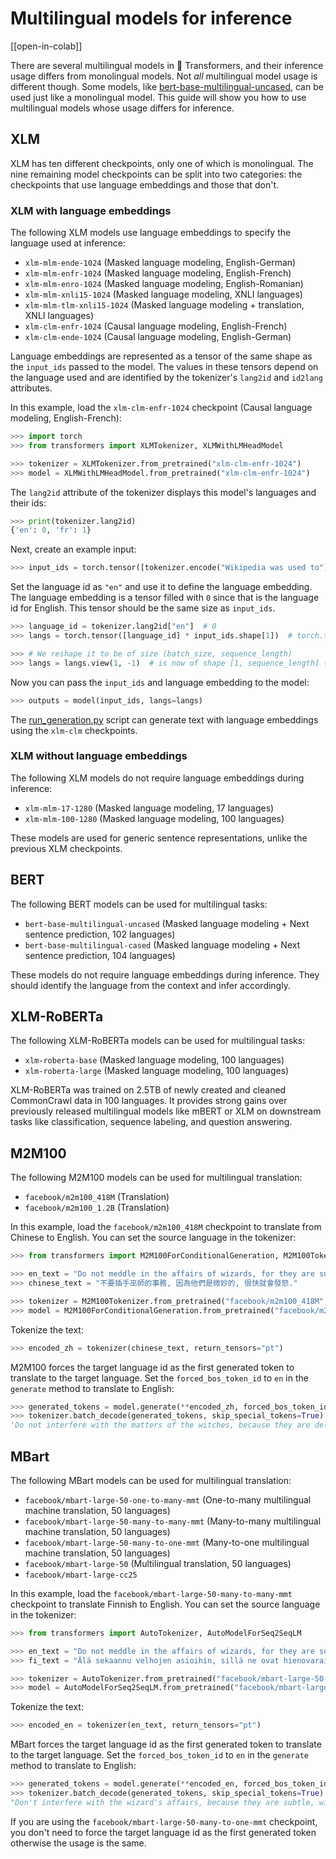 <!--Copyright 2022 The HuggingFace Team. All rights reserved.

Licensed under the Apache License, Version 2.0 (the "License"); you may not use this file except in compliance with
the License. You may obtain a copy of the License at

http://www.apache.org/licenses/LICENSE-2.0

Unless required by applicable law or agreed to in writing, software distributed under the License is distributed on
an "AS IS" BASIS, WITHOUT WARRANTIES OR CONDITIONS OF ANY KIND, either express or implied. See the License for the
specific language governing permissions and limitations under the License.

⚠️ Note that this file is in Markdown but contain specific syntax for our doc-builder (similar to MDX) that may not be
rendered properly in your Markdown viewer.

-->

# Multilingual models for inference

[[open-in-colab]]

There are several multilingual models in 🤗 Transformers, and their inference usage differs from monolingual models. Not *all* multilingual model usage is different though. Some models, like [bert-base-multilingual-uncased](https://huggingface.co/bert-base-multilingual-uncased), can be used just like a monolingual model. This guide will show you how to use multilingual models whose usage differs for inference.

## XLM

XLM has ten different checkpoints, only one of which is monolingual. The nine remaining model checkpoints can be split into two categories: the checkpoints that use language embeddings and those that don't.

### XLM with language embeddings

The following XLM models use language embeddings to specify the language used at inference:

- `xlm-mlm-ende-1024` (Masked language modeling, English-German)
- `xlm-mlm-enfr-1024` (Masked language modeling, English-French)
- `xlm-mlm-enro-1024` (Masked language modeling, English-Romanian)
- `xlm-mlm-xnli15-1024` (Masked language modeling, XNLI languages)
- `xlm-mlm-tlm-xnli15-1024` (Masked language modeling + translation, XNLI languages)
- `xlm-clm-enfr-1024` (Causal language modeling, English-French)
- `xlm-clm-ende-1024` (Causal language modeling, English-German)

Language embeddings are represented as a tensor of the same shape as the `input_ids` passed to the model. The values in these tensors depend on the language used and are identified by the tokenizer's `lang2id` and `id2lang` attributes.

In this example, load the `xlm-clm-enfr-1024` checkpoint (Causal language modeling, English-French):

```py
>>> import torch
>>> from transformers import XLMTokenizer, XLMWithLMHeadModel

>>> tokenizer = XLMTokenizer.from_pretrained("xlm-clm-enfr-1024")
>>> model = XLMWithLMHeadModel.from_pretrained("xlm-clm-enfr-1024")
```

The `lang2id` attribute of the tokenizer displays this model's languages and their ids:

```py
>>> print(tokenizer.lang2id)
{'en': 0, 'fr': 1}
```

Next, create an example input:

```py
>>> input_ids = torch.tensor([tokenizer.encode("Wikipedia was used to")])  # batch size of 1
```

Set the language id as `"en"` and use it to define the language embedding. The language embedding is a tensor filled with `0` since that is the language id for English. This tensor should be the same size as `input_ids`. 

```py
>>> language_id = tokenizer.lang2id["en"]  # 0
>>> langs = torch.tensor([language_id] * input_ids.shape[1])  # torch.tensor([0, 0, 0, ..., 0])

>>> # We reshape it to be of size (batch_size, sequence_length)
>>> langs = langs.view(1, -1)  # is now of shape [1, sequence_length] (we have a batch size of 1)
```

Now you can pass the `input_ids` and language embedding to the model:

```py
>>> outputs = model(input_ids, langs=langs)
```

The [run_generation.py](https://github.com/huggingface/transformers/tree/main/examples/pytorch/text-generation/run_generation.py) script can generate text with language embeddings using the `xlm-clm` checkpoints.

### XLM without language embeddings

The following XLM models do not require language embeddings during inference:

- `xlm-mlm-17-1280` (Masked language modeling, 17 languages)
- `xlm-mlm-100-1280` (Masked language modeling, 100 languages)

These models are used for generic sentence representations, unlike the previous XLM checkpoints.

## BERT

The following BERT models can be used for multilingual tasks:

- `bert-base-multilingual-uncased` (Masked language modeling + Next sentence prediction, 102 languages)
- `bert-base-multilingual-cased` (Masked language modeling + Next sentence prediction, 104 languages)

These models do not require language embeddings during inference. They should identify the language from the
context and infer accordingly.

## XLM-RoBERTa

The following XLM-RoBERTa models can be used for multilingual tasks:

- `xlm-roberta-base` (Masked language modeling, 100 languages)
- `xlm-roberta-large` (Masked language modeling, 100 languages)

XLM-RoBERTa was trained on 2.5TB of newly created and cleaned CommonCrawl data in 100 languages. It provides strong gains over previously released multilingual models like mBERT or XLM on downstream tasks like classification, sequence labeling, and question answering.

## M2M100

The following M2M100 models can be used for multilingual translation:

- `facebook/m2m100_418M` (Translation)
- `facebook/m2m100_1.2B` (Translation)

In this example, load the `facebook/m2m100_418M` checkpoint to translate from Chinese to English. You can set the source language in the tokenizer:

```py
>>> from transformers import M2M100ForConditionalGeneration, M2M100Tokenizer

>>> en_text = "Do not meddle in the affairs of wizards, for they are subtle and quick to anger."
>>> chinese_text = "不要插手巫師的事務, 因為他們是微妙的, 很快就會發怒."

>>> tokenizer = M2M100Tokenizer.from_pretrained("facebook/m2m100_418M", src_lang="zh")
>>> model = M2M100ForConditionalGeneration.from_pretrained("facebook/m2m100_418M")
```

Tokenize the text:

```py
>>> encoded_zh = tokenizer(chinese_text, return_tensors="pt")
```

M2M100 forces the target language id as the first generated token to translate to the target language. Set the `forced_bos_token_id` to `en` in the `generate` method to translate to English:

```py
>>> generated_tokens = model.generate(**encoded_zh, forced_bos_token_id=tokenizer.get_lang_id("en"))
>>> tokenizer.batch_decode(generated_tokens, skip_special_tokens=True)
'Do not interfere with the matters of the witches, because they are delicate and will soon be angry.'
```

## MBart

The following MBart models can be used for multilingual translation:

- `facebook/mbart-large-50-one-to-many-mmt` (One-to-many multilingual machine translation, 50 languages)
- `facebook/mbart-large-50-many-to-many-mmt` (Many-to-many multilingual machine translation, 50 languages)
- `facebook/mbart-large-50-many-to-one-mmt` (Many-to-one multilingual machine translation, 50 languages)
- `facebook/mbart-large-50` (Multilingual translation, 50 languages)
- `facebook/mbart-large-cc25`

In this example, load the `facebook/mbart-large-50-many-to-many-mmt` checkpoint to translate Finnish to English. You can set the source language in the tokenizer:

```py
>>> from transformers import AutoTokenizer, AutoModelForSeq2SeqLM

>>> en_text = "Do not meddle in the affairs of wizards, for they are subtle and quick to anger."
>>> fi_text = "Älä sekaannu velhojen asioihin, sillä ne ovat hienovaraisia ja nopeasti vihaisia."

>>> tokenizer = AutoTokenizer.from_pretrained("facebook/mbart-large-50-many-to-many-mmt", src_lang="fi_FI")
>>> model = AutoModelForSeq2SeqLM.from_pretrained("facebook/mbart-large-50-many-to-many-mmt")
```

Tokenize the text:

```py
>>> encoded_en = tokenizer(en_text, return_tensors="pt")
```

MBart forces the target language id as the first generated token to translate to the target language. Set the `forced_bos_token_id` to `en` in the `generate` method to translate to English:

```py
>>> generated_tokens = model.generate(**encoded_en, forced_bos_token_id=tokenizer.lang_code_to_id["en_XX"])
>>> tokenizer.batch_decode(generated_tokens, skip_special_tokens=True)
"Don't interfere with the wizard's affairs, because they are subtle, will soon get angry."
```

If you are using the `facebook/mbart-large-50-many-to-one-mmt` checkpoint, you don't need to force the target language id as the first generated token otherwise the usage is the same.
